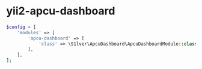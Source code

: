 # yii2-apcu-dashboard


```php
$config = [
    'modules' => [
        'apcu-dashboard' => [
            'class' => \S1lver\ApcuDashboard\ApcuDashboardModule::class,
        ],
    ],
];
```
